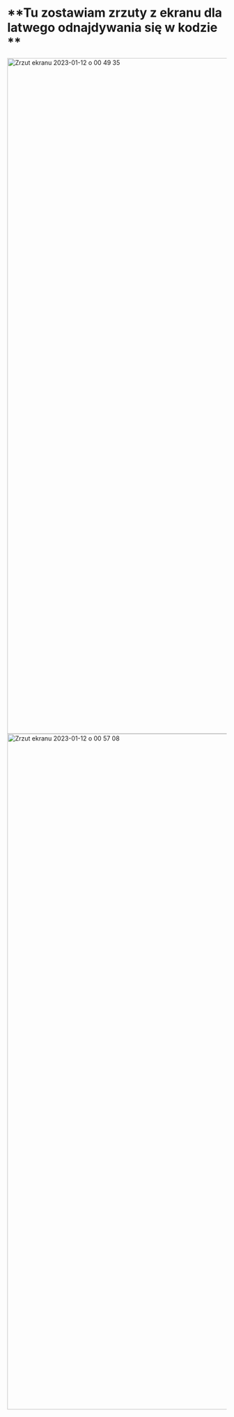 # **Tu zostawiam zrzuty z ekranu dla latwego odnajdywania się w kodzie **

<img width="1552" alt="Zrzut ekranu 2023-01-12 o 00 49 35" src="https://user-images.githubusercontent.com/89380134/211944035-d3afffce-416c-44df-81fa-78418be90413.png">


<img width="1552" alt="Zrzut ekranu 2023-01-12 o 00 57 08" src="https://user-images.githubusercontent.com/89380134/211944059-81b7050e-9184-44f5-b117-a67ce895bce8.png">

